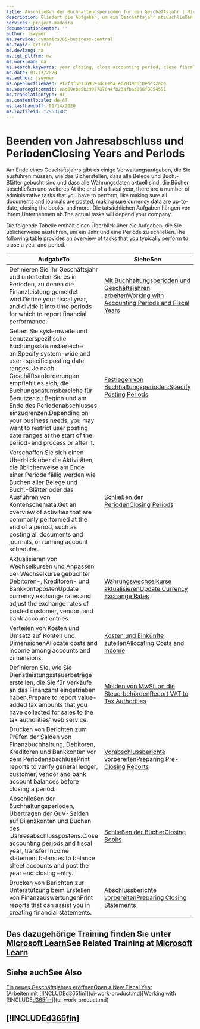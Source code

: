 ```yaml
---
title: Abschließen der Buchhaltungsperioden für ein Geschäftsjahr | Microsoft Docs
description: Gliedert die Aufgaben, um ein Geschäftsjahr abzuschließen oder Buchhaltungsperiode, beispielsweise der Belege und die Buch.-Blätter sind vergewissernd gebucht überprüfend und Bankguthaben.
services: project-madeira
documentationcenter: ''
author: jswymer
ms.service: dynamics365-business-central
ms.topic: article
ms.devlang: na
ms.tgt_pltfrm: na
ms.workload: na
ms.search.keywords: year closing, close accounting period, close fiscal year, bank account detailed trial balance
ms.date: 01/13/2020
ms.author: jswymer
ms.openlocfilehash: ef2f3f5e11b9593dce1ba1eb2039c0c0edd32aba
ms.sourcegitcommit: ead69ebe5b29927876a4fb23afb6c066f8854591
ms.translationtype: HT
ms.contentlocale: de-AT
ms.lasthandoff: 01/14/2020
ms.locfileid: "2953148"
---
```

# <a name="closing-years-and-periods"></a><span data-ttu-id="72780-103">Beenden von Jahresabschluss und Perioden</span><span class="sxs-lookup"><span data-stu-id="72780-103">Closing Years and Periods</span></span>
<span data-ttu-id="72780-104">Am Ende eines Geschäftsjahrs gibt es einige Verwaltungsaufgaben, die Sie ausführen müssen, wie das Sicherstellen, dass alle Belege und Buch.-Blätter gebucht sind und dass alle Währungsdaten aktuell sind, die Bücher abschließen und weiteres.</span><span class="sxs-lookup"><span data-stu-id="72780-104">At the end of a fiscal year, there are a number of administrative tasks that you have to perform, like making sure all documents and journals are posted, making sure currency data are up-to-date, closing the books, and more.</span></span> <span data-ttu-id="72780-105">Die tatsächlichen Aufgaben hängen von Ihrem Unternehmen ab.</span><span class="sxs-lookup"><span data-stu-id="72780-105">The actual tasks will depend your company.</span></span>

<span data-ttu-id="72780-106">Die folgende Tabelle enthält einen Überblick über die Aufgaben, die Sie üblicherweise ausführen, um ein Jahr und eine Periode zu schließen.</span><span class="sxs-lookup"><span data-stu-id="72780-106">The following table provides an overview of tasks that you typically perform to close a year and period.</span></span>

| <span data-ttu-id="72780-107">Aufgabe</span><span class="sxs-lookup"><span data-stu-id="72780-107">To</span></span> | <span data-ttu-id="72780-108">Siehe</span><span class="sxs-lookup"><span data-stu-id="72780-108">See</span></span> |
| --- | --- |
| <span data-ttu-id="72780-109">Definieren Sie Ihr Geschäftsjahr und unterteilen Sie es in Perioden, zu denen die Finanzleistung gemeldet wird.</span><span class="sxs-lookup"><span data-stu-id="72780-109">Define your fiscal year, and divide it into time periods for which to report financial performance.</span></span> | [<span data-ttu-id="72780-110">Mit Buchhaltungsperioden und Geschäftsjahren arbeiten</span><span class="sxs-lookup"><span data-stu-id="72780-110">Working with Accounting Periods and Fiscal Years</span></span>](finance-accounting-periods-and-fiscal-years.md)|
| <span data-ttu-id="72780-111">Geben Sie systemweite und benutzerspezifische Buchungsdatumsbereiche an.</span><span class="sxs-lookup"><span data-stu-id="72780-111">Specify system-wide and user-specific posting date ranges.</span></span> <span data-ttu-id="72780-112">Je nach Geschäftsanforderungen empfiehlt es sich, die Buchungsdatumsbereiche für Benutzer zu Beginn und am Ende des Periodenabschlusses einzugrenzen.</span><span class="sxs-lookup"><span data-stu-id="72780-112">Depending on your business needs, you may want to restrict user posting date ranges at the start of the period-end process or after it.</span></span> |[<span data-ttu-id="72780-113">Festlegen von Buchhaltungsperioden:</span><span class="sxs-lookup"><span data-stu-id="72780-113">Specify Posting Periods</span></span>](finance-how-specify-posting-periods.md) |
| <span data-ttu-id="72780-114">Verschaffen Sie sich einen Überblick über die Aktivitäten, die üblicherweise am Ende einer Periode fällig werden wie Buchen aller Belege und Buch.-Blätter oder das Ausführen von Kontenschemata.</span><span class="sxs-lookup"><span data-stu-id="72780-114">Get an overview of activities that are commonly performed at the end of a period, such as posting all documents and journals, or running account schedules.</span></span> |[<span data-ttu-id="72780-115">Schließen der Perioden</span><span class="sxs-lookup"><span data-stu-id="72780-115">Closing Periods</span></span>](year-how-complete-period-end-processes.md) |
| <span data-ttu-id="72780-116">Aktualisieren von Wechselkursen und Anpassen der Wechselkurse gebuchter Debitoren-, Kreditoren- und Bankkontoposten</span><span class="sxs-lookup"><span data-stu-id="72780-116">Update currency exchange rates and adjust the exchange rates of posted customer, vendor, and bank account entries.</span></span> |[<span data-ttu-id="72780-117">Währungswechselkurse aktualisieren</span><span class="sxs-lookup"><span data-stu-id="72780-117">Update Currency Exchange Rates</span></span>](finance-how-update-currencies.md) |
| <span data-ttu-id="72780-118">Verteilen von Kosten und Umsatz auf Konten und Dimensionen</span><span class="sxs-lookup"><span data-stu-id="72780-118">Allocate costs and income among accounts and dimensions.</span></span> |[<span data-ttu-id="72780-119">Kosten und Einkünfte zuteilen</span><span class="sxs-lookup"><span data-stu-id="72780-119">Allocating Costs and Income</span></span>](year-allocate-costs-income.md) |
| <span data-ttu-id="72780-120">Definieren Sie, wie Sie Dienstleistungssteuerbeträge erstellen, die Sie für Verkäufe an das Finanzamt eingetrieben haben.</span><span class="sxs-lookup"><span data-stu-id="72780-120">Prepare to report value-added tax amounts that you have collected for sales to the tax authorities' web service.</span></span> |[<span data-ttu-id="72780-121">Melden von MwSt. an die Steuerbehörden</span><span class="sxs-lookup"><span data-stu-id="72780-121">Report VAT to Tax Authorities</span></span>](finance-how-report-vat.md)|
| <span data-ttu-id="72780-122">Drucken von Berichten zum Prüfen der Salden von Finanzbuchhaltung, Debitoren, Kreditoren und Bankkonten vor dem Periodenabschluss</span><span class="sxs-lookup"><span data-stu-id="72780-122">Print reports to verify general ledger, customer, vendor and bank account balances before closing a period.</span></span> |[<span data-ttu-id="72780-123">Vorabschlussberichte vorbereiten</span><span class="sxs-lookup"><span data-stu-id="72780-123">Preparing Pre-Closing Reports</span></span>](year-prepare-preclose-reports.md) |
| <span data-ttu-id="72780-124">Abschließen der Buchhaltungsperioden, Übertragen der GuV-Salden auf Bilanzkonten und Buchen des .Jahresabschlusspostens.</span><span class="sxs-lookup"><span data-stu-id="72780-124">Close accounting periods and fiscal year, transfer income statement balances to balance sheet accounts and post the year end closing entry.</span></span> |[<span data-ttu-id="72780-125">Schließen der Bücher</span><span class="sxs-lookup"><span data-stu-id="72780-125">Closing Books</span></span>](year-close-books.md) |
| <span data-ttu-id="72780-126">Drucken von Berichten zur Unterstützung beim Erstellen von Finanzauswertungen</span><span class="sxs-lookup"><span data-stu-id="72780-126">Print reports that can assist you in creating financial statements.</span></span> |[<span data-ttu-id="72780-127">Abschlussberichte vorbereiten</span><span class="sxs-lookup"><span data-stu-id="72780-127">Preparing Closing Statements</span></span>](year-prepare-close-statement.md) |

## <a name="see-related-training-at-microsoft-learnlearnmodulesclose-fiscal-year-dynamics-365-business-centralindex"></a><span data-ttu-id="72780-128">Das dazugehörige Training finden Sie unter [Microsoft Learn](/learn/modules/close-fiscal-year-dynamics-365-business-central/index)</span><span class="sxs-lookup"><span data-stu-id="72780-128">See Related Training at [Microsoft Learn](/learn/modules/close-fiscal-year-dynamics-365-business-central/index)</span></span>

## <a name="see-also"></a><span data-ttu-id="72780-129">Siehe auch</span><span class="sxs-lookup"><span data-stu-id="72780-129">See Also</span></span>
[<span data-ttu-id="72780-130">Ein neues Geschäftsjahres eröffnen</span><span class="sxs-lookup"><span data-stu-id="72780-130">Open a New Fiscal Year</span></span>](finance-how-open-new-fiscal-year.md)  
<span data-ttu-id="72780-131">[Arbeiten mit [!INCLUDE[d365fin](includes/d365fin_md.md)]](ui-work-product.md)</span><span class="sxs-lookup"><span data-stu-id="72780-131">[Working with [!INCLUDE[d365fin](includes/d365fin_md.md)]](ui-work-product.md)</span></span>

## [!INCLUDE[d365fin](includes/free_trial_md.md)]  
